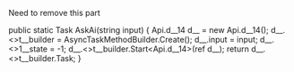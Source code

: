 Need to remove this part

public static Task<string> AskAi(string input)
		{
			Api.<AskAi>d__14 <AskAi>d__ = new Api.<AskAi>d__14();
			<AskAi>d__.<>t__builder = AsyncTaskMethodBuilder<string>.Create();
			<AskAi>d__.input = input;
			<AskAi>d__.<>1__state = -1;
			<AskAi>d__.<>t__builder.Start<Api.<AskAi>d__14>(ref <AskAi>d__);
			return <AskAi>d__.<>t__builder.Task;
		}
